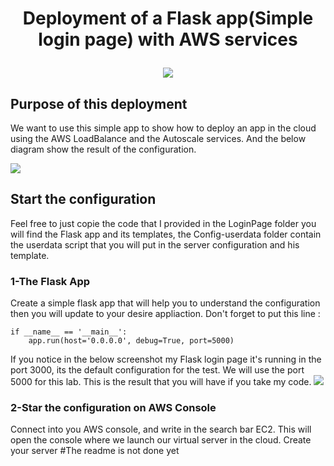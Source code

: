 ## <h1><p align="center">Deployment of a Flask app(Simple login page) with AWS services</p></h1>
<p align="center">
  <img src="https://github.com/AWS-Re-Start-RDC-KINSHASA-1/LoadBalance-Config-Mena_Veko/assets/90093320/37eefe09-d2f3-4de6-8ded-c564ecb64ed4" />
</p>
<h2>Purpose of this deployment</h2>

We want to use this simple app to show how to deploy an app in the cloud using the AWS LoadBalance and the Autoscale services. And the below diagram show the result of the configuration.

<img src="https://github.com/AWS-Re-Start-RDC-KINSHASA-1/LoadBalance-Config-Mena_Veko/assets/90093320/b84c70df-2784-4b9b-821b-3a98dd51296d" />
<h2>Start the configuration</h2>
Feel free to just copie the code that I provided in the LoginPage folder you will find the Flask app and its templates, the Config-userdata folder contain the userdata script that you will put in the server configuration and his template.
<h3>1-The Flask App</h3>
Create a simple flask app that will help you to understand the configuration then you will update to your desire appliaction.
Don't forget to put this line :

```
if __name__ == '__main__':
    app.run(host='0.0.0.0', debug=True, port=5000)
```

If you notice in the below screenshot my Flask login page it's running in the port 3000, its the default configuration for the test. We will use the port 5000 for this lab. This is the result that you will have if you take my code.
<img src="https://github.com/AWS-Re-Start-RDC-KINSHASA-1/LoadBalance-Config-Mena_Veko/assets/90093320/85d47c7d-0490-44dc-8f10-5a0c638a879e" />

<h3>2-Star the configuration on AWS Console</h3>
Connect into you AWS console, and write in the search bar EC2. This will open the console where we launch our virtual server in the cloud.
Create your server 
#The readme is not done yet